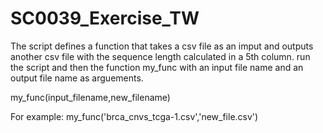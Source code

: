 # SC0039_Exercise_TW

The script defines a function that takes a csv file as an imput and outputs another csv file with the sequence length calculated in a 5th column. 
run the script and then the function my_func with an input file name and an output file name as arguements. 

my_func(input_filename,new_filename)

For example: 
my_func('brca_cnvs_tcga-1.csv','new_file.csv')
